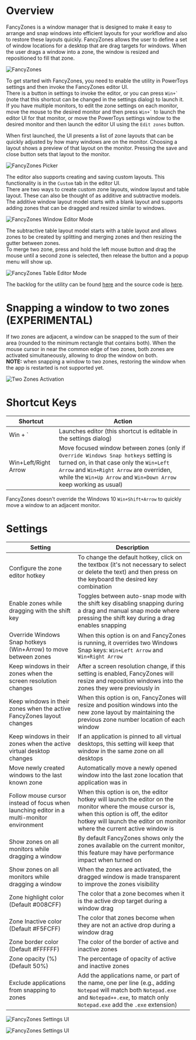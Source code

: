 # Overview
FancyZones is a window manager that is designed to make it easy to arrange and snap windows into efficient layouts for your workflow and also to restore these layouts quickly.  FancyZones allows the user to define a set of window locations for a desktop that are drag targets for windows.  When the user drags a window into a zone, the window is resized and repositioned to fill that zone.  

![FancyZones](FancyZones.png)

To get started with FancyZones, you need to enable the utility in PowerToys settings and then invoke the FancyZones editor UI.  
There is a button in settings to invoke the editor, or you can press <code>Win+&grave;</code> (note that this shortcut can be changed in the settings dialog) to launch it.  
If you have multiple monitors, to edit the zone settings on each monitor, move the mouse to the desired monitor and then press <code>Win+&grave;</code> to launch the editor UI for that monitor, or move the PowerToys settings window to the desired monitor and then launch the editor UI using the `Edit zones` button.  

When first launched, the UI presents a list of zone layouts that can be quickly adjusted by how many windows are on the monitor.  Choosing a layout shows a preview of that layout on the monitor.  Pressing the save and close button sets that layout to the monitor.  

![FancyZones Picker](Picker.png)

The editor also supports creating and saving custom layouts.  This functionality is in the `Custom` tab in the editor UI.  
There are two ways to create custom zone layouts, window layout and table layout.  These can also be thought of as additive and subtractive models.  
The additive window layout model starts with a blank layout and supports adding zones that can be dragged and resized similar to windows.  

![FancyZones Window Editor Mode](WindowEditor.png)

The subtractive table layout model starts with a table layout and allows zones to be created by splitting and merging zones and then resizing the gutter between zones.  
To merge two zone, press and hold the left mouse button and drag the mouse until a second zone is selected, then release the button and a popup menu will show up.

![FancyZones Table Editor Mode](TableEditor.png)

The backlog for the utility can be found [here](https://github.com/Microsoft/PowerToys/tree/master/doc/planning/FancyZonesBacklog.md) and the source code is [here](https://github.com/Microsoft/PowerToys/tree/master/src/modules/fancyzones).

# Snapping a window to two zones (EXPERIMENTAL)

If two zones are adjacent, a window can be snapped to the sum of their area (rounded to the minimum rectangle that contains both). When the mouse cursor in near the common edge of two zones, both zones are activated simultaneously, allowing to drop the window on both.  
**NOTE:** when snapping a window to two zones, restoring the window when the app is restarted is not supported yet.

![Two Zones Activation](TwoZonesActivation.png)

# Shortcut Keys
| Shortcut      | Action |
| ----------- | ----------- |
| Win + `      | Launches editor (this shortcut is editable in the settings dialog)       |
| Win+Left/Right Arrow | Move focused window between zones (only if `Override Windows Snap hotkeys` setting is turned on, in that case only the `Win+Left Arrow` and `Win+Right Arrow` are overriden, while the `Win+Up Arrow` and `Win+Down Arrow` keep working as usual)  |

FancyZones doesn't override the Windows 10 `Win+Shift+Arrow` to quickly move a window to an adjacent monitor.

# Settings
| Setting | Description |
| --------- | ------------- |
| Configure the zone editor hotkey | To change the default hotkey, click on the textbox (it's not necessary to select or delete the text) and then press on the keyboard the desired key combination |
| Enable zones while dragging with the shift key | Toggles between auto-snap mode with the shift key disabling snapping during a drag and manual snap mode where pressing the shift key during a drag enables snapping |
| Override Windows Snap hotkeys (Win+Arrow) to move between zones | When this option is on and FancyZones is running, it overrides two Windows Snap keys: `Win+Left Arrow` and `Win+Right Arrow` |
| Keep windows in their zones when the screen resolution changes | After a screen resolution change, if this setting is enabled, FancyZones will resize and reposition windows into the zones they were previously in |
| Keep windows in their zones when the active FancyZones layout changes | When this option is on, FancyZones will resize and position windows into the new zone layout by maintaining the previous zone number location of each window |
| Keep windows in their zones when the active virtual desktop changes | If an application is pinned to all virtual desktops, this setting will keep that window in the same zone on all desktops |
| Move newly created windows to the last known zone | Automatically move a newly opened window into the last zone location that application was in |
| Follow mouse cursor instead of focus when launching editor in a multi-monitor  environment | When this option is on, the editor hotkey will launch the editor on the monitor where the mouse cursor is, when this option is off, the editor hotkey will launch the editor on monitor where the current active window is  |
| Show zones on all monitors while dragging a window | By default FancyZones shows only the zones available on the current monitor, this feature may have performance impact when turned on |
| Show zones on all monitors while dragging a window | When the zones are activated, the dragged window is made transparent to improve the zones visibility |
| Zone highlight color (Default #008CFF) | The color that a zone becomes when it is the active drop target during a window drag |
| Zone Inactive color (Default #F5FCFF) | The color that zones become when they are not an active drop during a window drag |
| Zone border color (Default #FFFFFF) | The color of the border of active and inactive zones |
| Zone opacity (%) (Default 50%) | The percentage of opacity of active and inactive zones |
| Exclude applications from snapping to zones | Add the applications name, or part of the name, one per line (e.g., adding `Notepad` will match both `Notepad.exe` and `Notepad++.exe`, to match only `Notepad.exe` add the `.exe` extension) | 

![FancyZones Settings UI](FancyZonesSettings1.png)

![FancyZones Settings UI](FancyZonesSettings2.png)

